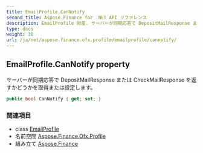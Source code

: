 ```yaml
---
title: EmailProfile.CanNotify
second_title: Aspose.Finance for .NET API リファレンス
description: EmailProfile 財産. サーバーが同期応答で DepositMailResponse または CheckMailResponse を返すかどうかを取得または設定します
type: docs
weight: 30
url: /ja/net/aspose.finance.ofx.profile/emailprofile/cannotify/
---
```

## EmailProfile.CanNotify property

サーバーが同期応答で DepositMailResponse または CheckMailResponse を返すかどうかを取得または設定します。

```csharp
public bool CanNotify { get; set; }
```

### 関連項目

* class [EmailProfile](../)
* 名前空間 [Aspose.Finance.Ofx.Profile](../../emailprofile/)
* 組み立て [Aspose.Finance](../../../)


